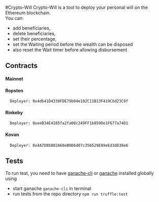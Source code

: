 #Crypto-Will
Crypto-Will is a tool to deploy your personal will on the Ethereum blockchain.  
You can:
  - add beneficiaries,
  - delete beneficiaries,
  - set their percentage,
  - set the Waiting period before the wealth can be disposed
  - also reset the Wait timer before allowing disbursement

## Contracts  
#### Mainnet

#### Ropsten
```
  Deployer: 0x4db41D4330FDE79b04e102C11B13F419Cbd23C9f
```
#### Rinkeby
```
  Deployer: 0xeeB34E4185fa2fa08c249FF1b859De1F677a74D1
```
#### Kovan  
```
  Deployer: 0x4A7D8b802A60eB0D6d87c356529E89eEd3d838e6
```

## Tests
To run test, you need to have [ganache-cli](https://github.com/trufflesuite/ganache-cli) or [ganache](https://github.com/trufflesuite/ganache) installed globally using

  - start ganache `ganache-cli` in terminal
  - run tests from the repo directory `npm run truffle:test`
